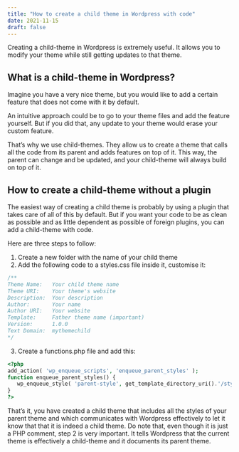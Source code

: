 ```yaml
---
title: "How to create a child theme in Wordpress with code"
date: 2021-11-15
draft: false
---
```


Creating a child-theme in Wordpress is extremely useful. It allows you to modify your theme while still getting updates to that theme. 

## What is a child-theme in Wordpress?

Imagine you have a very nice theme, but you would like to add a certain feature that does not come with it by default. 

An intuitive approach could be to go to your theme files and add the feature yourself. But if you did that, any update to your theme would erase your custom feature. 

That’s why we use child-themes. They allow us to create a theme that calls all the code from its parent and adds features on top of it. This way, the parent can change and be updated, and your child-theme will always build on top of it.

## How to create a child-theme without a plugin

The easiest way of creating a child theme is probably by using a plugin that takes care of all of this by default. But if you want your code to be as clean as possible and as little dependent as possible of foreign plugins, you can add a child-theme with code.

Here are three steps to follow:

1. Create a new folder with the name of your child theme
2. Add the following code to a styles.css file inside it, customise it:

```php
/**
Theme Name:   Your child theme name
Theme URI:    Your theme's website
Description:  Your description 
Author:       Your name
Author URI:   Your website
Template:     Father theme name (important)
Version:      1.0.0
Text Domain:  mythemechild
*/
```

3. Create a functions.php file and add this:

```php
<?php
add_action( 'wp_enqueue_scripts', 'enqueue_parent_styles' );
function enqueue_parent_styles() {
   wp_enqueue_style( 'parent-style', get_template_directory_uri().'/style.css' );
}
?>
```

That’s it, you have created a child theme that includes all the styles of your parent theme and which communicates with Wordpress effectively to let it know that that it is indeed a child theme. Do note that, even though it is just a PHP comment, step 2 is very important. It tells Wordpress that the current theme is effectively a child-theme and it documents its parent theme.